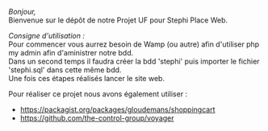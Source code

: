 _Bonjour,_  
Bienvenue sur le dépôt de notre Projet UF pour Stephi Place Web.  

*Consigne d'utilisation :*   
Pour commencer vous aurrez besoin de Wamp (ou autre) afin d'utiliser php my admin afin d'aministrer notre bdd.  
Dans un second temps il faudra créer la bdd 'stephi' puis importer le fichier 'stephi.sql' dans cette même bdd.  
Une fois ces étapes réalisés lancer le site web.  
 
Pour réaliser ce projet nous avons également utiliser :  
* https://packagist.org/packages/gloudemans/shoppingcart  
* https://github.com/the-control-group/voyager
